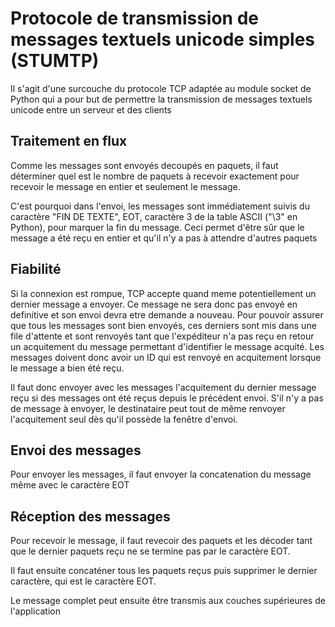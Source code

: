 # Protocole de transmission de messages textuels unicode simples (STUMTP)

Il s'agit d'une surcouche du protocole TCP
adaptée au module socket de Python qui
a pour but de permettre la transmission
de messages textuels unicode entre un
serveur et des clients

## Traitement en flux

Comme les messages sont envoyés decoupés
en paquets, il faut déterminer quel est le
nombre de paquets à recevoir exactement
pour recevoir le message en entier et
seulement le message.

C'est pourquoi dans l'envoi, les messages
sont immédiatement suivis du caractère
"FIN DE TEXTE", EOT, caractère 3 de la
table ASCII ("\3" en Python), pour marquer la fin du
message. Ceci permet d'être sûr que le
message a été reçu en entier et qu'il n'y
a pas à attendre d'autres paquets

## Fiabilité

Si la connexion est rompue, TCP accepte quand
meme potentiellement un dernier message a
envoyer. Ce message ne sera donc pas envoyé en
definitive et son envoi devra etre demande a
nouveau. Pour pouvoir assurer que tous les messages sont bien envoyés, ces derniers sont mis dans une file d'attente et sont renvoyés tant que l'expéditeur n'a pas reçu en retour un acquitement du message permettant d'identifier le message acquité. Les messages doivent donc avoir un ID qui est renvoyé en acquitement lorsque le message a bien été reçu.

Il faut donc envoyer avec les messages l'acquitement du dernier message reçu si des messages ont été reçus depuis le précédent envoi.
S'il n'y a pas de message à envoyer, le destinataire peut tout de même renvoyer l'acquitement seul dès qu'il possède la fenêtre d'envoi.

## Envoi des messages

Pour envoyer les messages, il faut
envoyer la concatenation du message même
avec le caractère EOT

## Réception des messages

Pour recevoir le message, il faut
revecoir des paquets et les décoder tant
que le dernier paquets reçu ne se termine
pas par le caractère EOT.

Il faut ensuite concaténer tous les
paquets reçus puis supprimer le dernier
caractère, qui est le caractère EOT.

Le message complet peut ensuite être
transmis aux couches supérieures de
l'application

